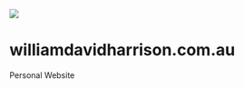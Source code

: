<a href="https://williamdavidharrison.com.au"><img src="https://img.shields.io/website?down_color=red&label=Status&style=flat-square&up_color=green&up_message=Online&url=https%3A%2F%2Fwilliamdavidharrison.com.au"/></a>

# williamdavidharrison.com.au
Personal Website
